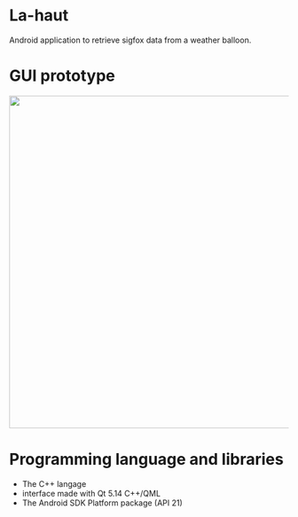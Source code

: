 # La-haut

Android application to retrieve sigfox data from a weather balloon.

# GUI prototype
<img src="https://user-images.githubusercontent.com/33329690/75549694-8a184d80-5a30-11ea-8624-1e62223aa211.jpg" width="600" >

# Programming language and libraries
- The C++ langage
- interface made with Qt 5.14 C++/QML
- The Android SDK Platform package (API 21)
